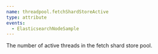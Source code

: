 ```yaml
---
name: threadpool.fetchShardStoreActive
type: attribute
events:
  - ElasticsearchNodeSample
---
```


The number of active threads in the fetch shard store pool.